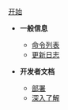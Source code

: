 [开始](getstarted)

- **一般信息**
  - [命令列表](help)
  - [更新日志](changelogs)

- **开发者文档**
  - [部署](deploy)
  - [深入了解](howspelakoworks)
